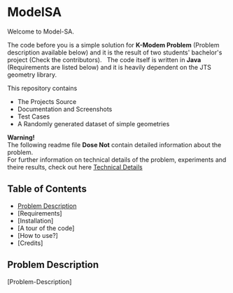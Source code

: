 # ModelSA

Welcome to Model-SA.   

The code before you is a simple solution for **K-Modem Problem** (Problem description available below) and it is the result of two students' bachelor's project (Check the contributors).  
The code itself is written in __Java__ (Requirements are listed below) and it is heavily dependent on the JTS geometry library.   

This repository contains   
- The Projects Source   
- Documentation and Screenshots   
- Test Cases   
- A Randomly generated dataset of simple geometries   

**Warning!**   
The following readme file **Dose Not** contain detailed information about the problem.   
For further information on technical details of the problem, experiments and theire results, check out here [Technical Details](TechincalDetails.md)

## Table of Contents
* [Problem Description](Problem-Description)
* [Requirements]
* [Installation]  
* [A tour of the code]  
* [How to use?]  
* [Credits]  

## Problem Description
[Problem-Description]